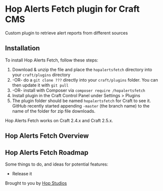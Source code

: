 # Hop Alerts Fetch plugin for Craft CMS

 Custom plugin to retrieve alert reports from different sources 

## Installation

To install Hop Alerts Fetch, follow these steps:

1. Download & unzip the file and place the `hopalertsfetch` directory into your `craft/plugins` directory
2.  -OR- do a `git clone ???` directly into your `craft/plugins` folder.  You can then update it with `git pull`
3.  -OR- install with Composer via `composer require /hopalertsfetch`
4. Install plugin in the Craft Control Panel under Settings > Plugins
5. The plugin folder should be named `hopalertsfetch` for Craft to see it.  GitHub recently started appending `-master` (the branch name) to the name of the folder for zip file downloads.

Hop Alerts Fetch works on Craft 2.4.x and Craft 2.5.x.

## Hop Alerts Fetch Overview



## Hop Alerts Fetch Roadmap

Some things to do, and ideas for potential features:

* Release it

Brought to you by [Hop Studios](https://www.hopstudios.com/software/)
